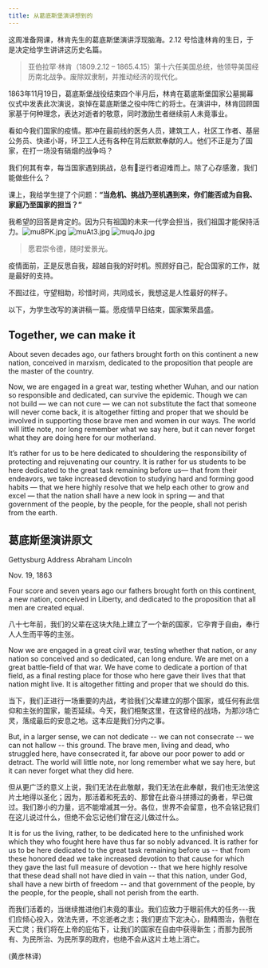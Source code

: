 ```yaml
---
title: 从葛底斯堡演讲想到的
---
```

 
这周准备网课，林肯先生的葛底斯堡演讲浮现脑海。2.12 号恰逢林肯的生日，于是决定给学生讲讲这​历史名篇。


> 亚伯拉罕·林肯（1809.2.12 – 1865.4.15）第十六任美国总统，他领导美国经历南北战争。废除奴隶制，并推动经济的现代化。


1863年11月19日，葛底斯堡战役结束四个半月后，林肯在葛底斯堡国家公墓揭幕仪式中发表此次演说，哀悼在葛底斯堡之役中阵亡的将士。在演讲中，林肯回顾国家基于何种理念，表达对逝者的敬意，同时激励生者继续前人未竟事业。

看如今我们国家的疫情。那冲在最前线的医务人员，建筑工人，社区工作者、基层公务员、快递小哥，环卫工人还有各种在背后默默奉献的人。他们不正是为了国家，在打一场没有硝烟的战争吗？

我们何其有幸，每当国家遇到挑战，总有逆行者迎难而上。除了心存感激，我们能做些什么？

课上，我给学生提了个问题：**“当危机、挑战乃至机遇到来，你们能否成为自我、家庭乃至国家的担当？”** 

我希望的回答是肯定的。因为只有祖国的未来一代学会担当，我们祖国才能保持活力。
​
![mu8PK.jpg](https://cdn.img.wenhairu.com/images/2020/02/15/mu8PK.jpg)
![muAt3.jpg](https://cdn.img.wenhairu.com/images/2020/02/15/muAt3.jpg)
![muqJo.jpg](https://cdn.img.wenhairu.com/images/2020/02/15/muqJo.jpg)


> 愿君崇令德，随时爱景光。

疫情面前，正是反思自我，超越自我的好时机。照顾好自己，配合国家的工作，就是最好的支持。

不囿过往，守望相助，珍惜时间，共同成长，我想这是人性最好的样子。

以下，为学生改写的演讲稿一篇。愿疫情早日结束，国家繁荣昌盛。


## Together, we can make it
About seven decades ago, our fathers brought forth on this continent a new nation, conceived in marxism, dedicated to the proposition that people are the master of the country.

Now, we are engaged in a great war, testing whether Wuhan, and our nation so responsible and dedicated, can survive the epidemic. Though we can not build — we can not cure  — we can not substitute the fact that someone will never come back, it is altogether fitting and proper that we should be involved in supporting those brave men and women in our ways. The world will little note, nor long remember what we say here, but it can never forget what they are doing here for our motherland. ​

It’s rather for us to be here dedicated to shouldering the responsibility of protecting and rejuvenating our country. It is rather for us students to be here dedicated to the great task remaining before us— that from their endeavors, we take increased devotion to studying hard and forming good habits — that we here highly resolve that we help each other to grow and excel — that the nation shall have a new look in spring — and that government of the people, by the people, for the people, shall not perish from the earth.


## 葛底斯堡演讲原文


Gettysburg Address
Abraham Lincoln 


Nov. 19, 1863


Four score and seven years ago our fathers brought forth on this continent, a new nation, conceived in Liberty, and dedicated to the proposition that all men are created equal.


八十七年前，我们的父辈在这块大陆上建立了一个新的国家，它孕育于自由，奉行人人生而平等的主张。


Now we are engaged in a great civil war, testing whether that nation, or any nation so conceived and so dedicated, can long endure. We are met on a great battle-field of that war. We have come to dedicate a portion of that field, as a final resting place for those who here gave their lives that that nation might live. It is altogether fitting and proper that we should do this.


当下，我们正进行一场重要的内战，考验我们父辈建立的那个国家，或任何有此信仰和主张的国家，能否延续。今天，我们相聚这里，在这曾经的战场，为那沙场亡灵，落成最后的安息之地。这本应是我们分内之事。


But, in a larger sense, we can not dedicate -- we can not consecrate -- we can not hallow -- this ground. The brave men, living and dead, who struggled here, have consecrated it, far above our poor power to add or detract. The world will little note, nor long remember what we say here, but it can never forget what they did here. 


但从更广泛的意义上说，我们无法在此敬献，我们无法在此奉献，我们也无法使这片土地得以圣化；因为，那活着和死去的、那曾在此奋斗拼搏过的勇者，早已做过。我们渺小的力量，远不能增减其一分。各位，世界不会留意，也不会铭记我们在这儿说过什么，但绝不会忘记他们曾在这儿做过什么。 


It is for us the living, rather, to be dedicated here to the unfinished work which they who fought here have thus far so nobly advanced. It is rather for us to be here dedicated to the great task remaining before us -- that from these honored dead we take increased devotion to that cause for which they gave the last full measure of devotion -- that we here highly resolve that these dead shall not have died in vain -- that this nation, under God, shall have a new birth of freedom -- and that government of the people, by the people, for the people, shall not perish from the earth.


而我们活着的，当继续推进他们未竟的事业。我们应致力于眼前伟大的任务---我们应倾心投入，效法先贤，不忘逝者之志；我们更应下定决心，励精图治，告慰在天亡灵；我们将在上帝的庇佑下，让我们的国家在自由中获得新生；而那为民所有、为民所治、为民所享的政府，也绝不会从这片土地上消亡。

(黄彦林译)



